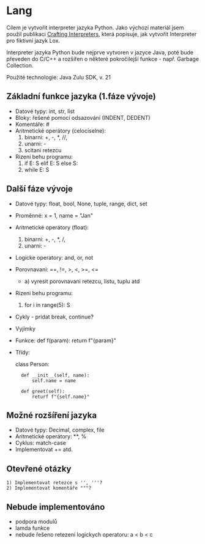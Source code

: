 # Lang

Cílem je vytvořit interpreter jazyka Python. Jako výchozí materiál jsem použil publikaci [Crafting Interpreters](https://craftinginterpreters.com/contents.html), která popisuje, jak vytvořit Interpreter pro fiktivní jazyk Lox.

Interpreter jazyka Python bude nejprve vytvoren v jazyce Java, poté bude převeden do C/C++ a rozšířen o některé pokročilejší funkce - např. Garbage Collection.

Použité technologie: Java Zulu SDK, v. 21

## Základní funkce jazyka (1.fáze vývoje)
- Datové typy: int, str, list
- Bloky: řešené pomocí odsazování (INDENT, DEDENT)
- Komentáře: #
- Aritmetické operátory (celociselne): 
	1) binarni: +, -, *, //, 
	2) unarni: -
	3) scitani retezcu
- Rizeni behu programu:
	1) if E: S elif E: S else S:
	2) while E: S

## Další fáze vývoje 
- Datové typy: float, bool, None, tuple, range, dict, set
- Proměnné: x = 1, name = "Jan"
- Aritmetické operátory (float): 
	1) binarni: +, -, *, /, 
	2) unarni: -
- Logicke operatory: and, or, not
- Porovnavani: ==, !=, >, <, >=, <=
	- a) vyresit porovnavani retezcu, listu, tuplu atd
- Rizeni behu programu:
	1) for i in range(5): S
- Cykly - pridat break, continue?
- Vyjímky

- Funkce: 
	def f(param): 
		return f"{param}"
- Třídy: 

	class Person:

		def __init__(self, name):
			self.name = name
			
		def greet(self):
			returf f"{self.name}"

## Možné rozšíření jazyka

- Datové typy: Decimal, complex, file
- Aritmetické operátory: **, %
- Cyklus: match-case
- Implementovat += atd.

## Otevřené otázky
	1) Implementovat retezce s '', '''?
	2) Implementovat komentáře """?
 
## Nebude implementováno
- podpora modulů
- lamda funkce
- nebude řešeno retezeni logickych operatoru: a < b < c 
